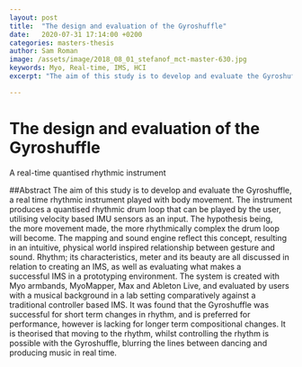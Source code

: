 ```yaml
---
layout: post
title:  "The design and evaluation of the Gyroshuffle"
date:   2020-07-31 17:14:00 +0200
categories: masters-thesis
author: Sam Roman
image: /assets/image/2018_08_01_stefanof_mct-master-630.jpg
keywords: Myo, Real-time, IMS, HCI
excerpt: "The aim of this study is to develop and evaluate the Gyroshuffle, a real time rhythmic instrument played with body movement. It is theorised that moving to the rhythm, whilst controlling the rhythm is possible with the Gyroshuffle, blurring the lines between dancing and producing music" in real time."

---
```


# The design and evaluation of the Gyroshuffle
A real-time quantised rhythmic instrument

##Abstract
The aim of this study is to develop and evaluate the Gyroshuffle, a real time rhythmic instrument played with body movement. The instrument produces a quantised rhythmic drum loop that can be played by the user, utilising velocity based IMU sensors as an input. The hypothesis being, the more movement made, the more rhythmically complex the drum loop will become. The mapping and sound engine reflect this concept, resulting in an intuitive, physical world inspired relationship between gesture and sound. Rhythm; its characteristics, meter and its beauty are all discussed in relation to creating an IMS, as well as evaluating what makes a successful IMS in a prototyping environment. The system is created with Myo armbands, MyoMapper, Max and Ableton Live, and evaluated by users with a musical background in a lab setting comparatively against a traditional controller based IMS. It was found that the Gyroshuffle was successful for short term changes in rhythm, and is preferred for performance, however is lacking for longer term compositional changes. It is theorised that moving to the rhythm, whilst controlling the rhythm is possible with the Gyroshuffle, blurring the lines between dancing and producing music in real time.
